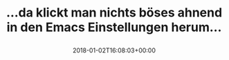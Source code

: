 ---
retweeted: false
source: <a href="https://about.twitter.com/products/tweetdeck" rel="nofollow">TweetDeck</a>
entities:
  user_mentions: []
  urls: []
  symbols: []
  media:
  - expanded_url: https://twitter.com/bascht/status/948224376264151040/photo/1
    indices:
    - '69'
    - '92'
    url: https://t.co/V4kpNvnwBZ
    media_url: http://pbs.twimg.com/media/DSjFB0fW0AAt1ao.jpg
    id_str: '948224356622192640'
    id: '948224356622192640'
    media_url_https: https://pbs.twimg.com/media/DSjFB0fW0AAt1ao.jpg
    sizes:
      small:
        w: '574'
        h: '132'
        resize: fit
      medium:
        w: '574'
        h: '132'
        resize: fit
      large:
        w: '574'
        h: '132'
        resize: fit
      thumb:
        w: '132'
        h: '132'
        resize: crop
    type: photo
    display_url: pic.twitter.com/V4kpNvnwBZ
  hashtags: []
display_text_range:
- '0'
- '92'
favorite_count: '0'
id_str: '948224376264151040'
truncated: false
retweet_count: '0'
id: '948224376264151040'
possibly_sensitive: false
created_at: Tue Jan 02 16:08:03 +0000 2018
favorited: false
full_text: "…da klickt man nichts böses ahnend in den Emacs Einstellungen herum…"
lang: de
extended_entities:
  media:
  - expanded_url: https://twitter.com/bascht/status/948224376264151040/photo/1
    indices:
    - '69'
    - '92'
    url: https://t.co/V4kpNvnwBZ
    media_url: http://pbs.twimg.com/media/DSjFB0fW0AAt1ao.jpg
    id_str: '948224356622192640'
    id: '948224356622192640'
    media_url_https: https://pbs.twimg.com/media/DSjFB0fW0AAt1ao.jpg
    sizes:
      small:
        w: '574'
        h: '132'
        resize: fit
      medium:
        w: '574'
        h: '132'
        resize: fit
      large:
        w: '574'
        h: '132'
        resize: fit
      thumb:
        w: '132'
        h: '132'
        resize: crop
    type: photo
    display_url: pic.twitter.com/V4kpNvnwBZ
tags:
- pesos/twitter
date: '2018-01-02T16:08:03+00:00'
src: https://twitter.com/bascht/status/948224376264151040
original_url: https://twitter.com/bascht/status/948224376264151040
type: twitter_tweet
media_url: https://img.bascht.com/twitter/pbs.twimg.com/media/DSjFB0fW0AAt1ao.jpg
text: "…da klickt man nichts böses ahnend in den Emacs Einstellungen herum…"
title: "…da klickt man nichts böses ahnend in den Emacs Einstellungen herum…\n"

---